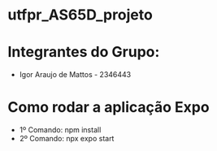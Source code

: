 # utfpr_AS65D_projeto

# Integrantes do Grupo:
- Igor Araujo de Mattos - 2346443

# Como rodar a aplicação Expo
- 1º Comando: npm install
- 2º Comando: npx expo start